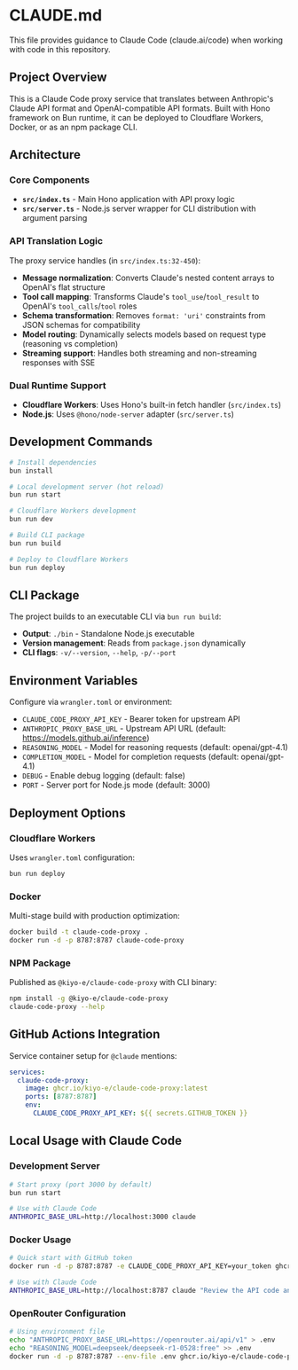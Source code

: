 # CLAUDE.md

This file provides guidance to Claude Code (claude.ai/code) when working with code in this repository.

## Project Overview

This is a Claude Code proxy service that translates between Anthropic's Claude API format and OpenAI-compatible API formats. Built with Hono framework on Bun runtime, it can be deployed to Cloudflare Workers, Docker, or as an npm package CLI.

## Architecture

### Core Components
- **`src/index.ts`** - Main Hono application with API proxy logic
- **`src/server.ts`** - Node.js server wrapper for CLI distribution with argument parsing

### API Translation Logic
The proxy service handles (in `src/index.ts:32-450`):
- **Message normalization**: Converts Claude's nested content arrays to OpenAI's flat structure
- **Tool call mapping**: Transforms Claude's `tool_use`/`tool_result` to OpenAI's `tool_calls`/`tool` roles
- **Schema transformation**: Removes `format: 'uri'` constraints from JSON schemas for compatibility
- **Model routing**: Dynamically selects models based on request type (reasoning vs completion)
- **Streaming support**: Handles both streaming and non-streaming responses with SSE

### Dual Runtime Support
- **Cloudflare Workers**: Uses Hono's built-in fetch handler (`src/index.ts`)
- **Node.js**: Uses `@hono/node-server` adapter (`src/server.ts`)

## Development Commands

```bash
# Install dependencies
bun install

# Local development server (hot reload)
bun run start

# Cloudflare Workers development
bun run dev

# Build CLI package
bun run build

# Deploy to Cloudflare Workers
bun run deploy
```

## CLI Package

The project builds to an executable CLI via `bun run build`:
- **Output**: `./bin` - Standalone Node.js executable
- **Version management**: Reads from `package.json` dynamically
- **CLI flags**: `-v/--version`, `--help`, `-p/--port`

## Environment Variables

Configure via `wrangler.toml` or environment:
- `CLAUDE_CODE_PROXY_API_KEY` - Bearer token for upstream API
- `ANTHROPIC_PROXY_BASE_URL` - Upstream API URL (default: https://models.github.ai/inference)
- `REASONING_MODEL` - Model for reasoning requests (default: openai/gpt-4.1)
- `COMPLETION_MODEL` - Model for completion requests (default: openai/gpt-4.1)
- `DEBUG` - Enable debug logging (default: false)
- `PORT` - Server port for Node.js mode (default: 3000)

## Deployment Options

### Cloudflare Workers
Uses `wrangler.toml` configuration:
```bash
bun run deploy
```

### Docker
Multi-stage build with production optimization:
```bash
docker build -t claude-code-proxy .
docker run -d -p 8787:8787 claude-code-proxy
```

### NPM Package
Published as `@kiyo-e/claude-code-proxy` with CLI binary:
```bash
npm install -g @kiyo-e/claude-code-proxy
claude-code-proxy --help
```

## GitHub Actions Integration

Service container setup for `@claude` mentions:
```yaml
services:
  claude-code-proxy:
    image: ghcr.io/kiyo-e/claude-code-proxy:latest
    ports: [8787:8787]
    env:
      CLAUDE_CODE_PROXY_API_KEY: ${{ secrets.GITHUB_TOKEN }}
```

## Local Usage with Claude Code

### Development Server
```bash
# Start proxy (port 3000 by default)
bun run start

# Use with Claude Code
ANTHROPIC_BASE_URL=http://localhost:3000 claude
```

### Docker Usage
```bash
# Quick start with GitHub token
docker run -d -p 8787:8787 -e CLAUDE_CODE_PROXY_API_KEY=your_token ghcr.io/kiyo-e/claude-code-proxy:latest

# Use with Claude Code
ANTHROPIC_BASE_URL=http://localhost:8787 claude "Review the API code and suggest improvements"
```

### OpenRouter Configuration
```bash
# Using environment file
echo "ANTHROPIC_PROXY_BASE_URL=https://openrouter.ai/api/v1" > .env
echo "REASONING_MODEL=deepseek/deepseek-r1-0528:free" >> .env
docker run -d -p 8787:8787 --env-file .env ghcr.io/kiyo-e/claude-code-proxy:latest
```